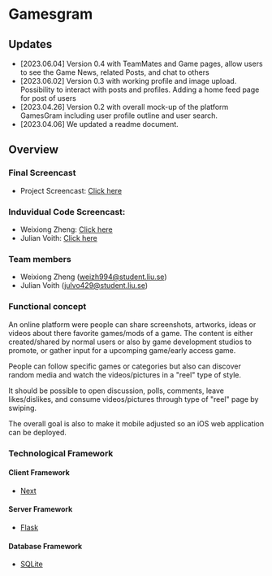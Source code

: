 # Gamesgram

## Updates

- [2023.06.04] Version 0.4 with TeamMates and Game pages, allow users to see the Game News, related Posts, and chat to others
- [2023.06.02] Version 0.3 with working profile and image upload. Possibility to interact with posts and profiles. Adding a home feed page for post of users
- [2023.04.26] Version 0.2 with overall mock-up of the platform GamesGram including user profile outline and user search.
- [2023.04.06] We updated a readme document.

## Overview

### Final Screencast

- Project Screencast: [Click here](https://liuonline-my.sharepoint.com/:v:/g/personal/julvo429_student_liu_se/EY_LE4oPvL1Co_f8bLHXJbkBpF2drmURXd2AMSVmgIOkqw?e=QAXvMz)

### Induvidual Code Screencast:

- Weixiong Zheng: [Click here](https://liuonline-my.sharepoint.com/:v:/g/personal/weizh994_student_liu_se/Eb_HRvu4q8pNn2JUHLLSdzQBa8PkddPFWpm8OkZzY1FFHw?e=8gs5KX )
- Julian Voith: [Click here](https://liuonline-my.sharepoint.com/:v:/g/personal/julvo429_student_liu_se/ERSmpBMYhmRIudDK9aTbqT8BjqNEqJrMG09pvIsFHnzl8Q?e=VLTHQO)

### Team members

- Weixiong Zheng (weizh994@student.liu.se)
- Julian Voith (julvo429@student.liu.se)

### Functional concept
An online platform were people can share screenshots, artworks, ideas or videos about there favorite games/mods of a game. 
The content is either created/shared by normal users or also by game development studios to promote, or gather input for a upcomping game/early access game. 

People can follow specific games or categories but also can discover random media and watch the videos/pictures in a "reel" type of style.

It should be possible to open discussion, polls, comments, leave likes/dislikes, and consume videos/pictures through type of "reel" page by swiping.

The overall goal is also to make it mobile adjusted so an iOS web application can be deployed.

### Technological Framework

#### Client Framework

- [Next](https://nextjs.org/)

#### Server Framework

- [Flask](https://flask.palletsprojects.com/)

#### Database Framework

- [SQLite](https://www.sqlite.org/index.html/)


